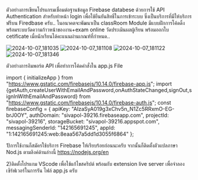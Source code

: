 



ตัวอย่างการเขียนโปรแกรมเชื่อมต่อฐานข้อมูล Firebase databese ด้วยการใช้ API  Authentication สำหรับทำหน้า login เพื่อใช้ยืนยันสิทธิ์ในการเข้าระบบ ซึ่งเป็นบริการที่มีให้บริการฟรีบน Firedbase ครับ..
ในอนาคตจะพัฒนาเป็น classRoom Module  มีแบบฝึกการโค้ดดิ้งพร้อมระบบวัดความก้าวหน้าของงาน+exam online วัดประเมินผลผู้เรียน พร้อมออกใบ cetificate เมื่อนักเรียนได้คะแนนผ่านเกณฑ์ที่กำหนด..

![2024-10-07_181035](https://github.com/user-attachments/assets/21039d11-6996-47ac-adfc-539f052aa34e)
![2024-10-07_181108](https://github.com/user-attachments/assets/3ded3fc3-7cc5-49e5-b08e-799211ecce37)
![2024-10-07_181122](https://github.com/user-attachments/assets/4955fc3d-59a6-48bc-a253-09fa0900eedf)
![2024-10-07_181346](https://github.com/user-attachments/assets/6ed45096-1b4c-46bf-8cd3-73af1113211a)





ตัวอย่างการอิมพอร์ต API เพื่อทำการโค้ดคำสั่งใน app.js File  

import { initializeApp } from "https://www.gstatic.com/firebasejs/10.14.0/firebase-app.js";
import {getAuth,createUserWithEmailAndPassword,onAuthStateChanged,signOut,signInWithEmailAndPassword} from "https://www.gstatic.com/firebasejs/10.14.0/firebase-auth.js";
const firebaseConfig = {
   apiKey: "AIzaSyA019g3xChv5n_N1Zc5RRxmO-EG-brJ0OY",
   authDomain: "sivapol-39216.firebaseapp.com",
   projectId: "sivapol-39216",
   storageBucket: "sivapol-39216.appspot.com",
   messagingSenderId: "142165691245",
   appId: "1:142165691245:web:8eaa567a5dd1d3055f6864"
 };


1)การใช้งานก็สมัครใช้บริการ Firebase ให้เรียบร้อยก่อนนะครับ
จากนั้นก็ติดตั้งตัวแปลภาษา Nod.js ตามลิงค์ด้านล่างนี้
https://nodejs.org/en

2)ติดตั้งโปรแกม VScode เพื่อใช้แก้ไขสคริปต์ พร้อมกับ extension  live server เพื่อจำลองเซิร์ฟเวอร์ในการรัน ไฟล์ app.js ครับ



